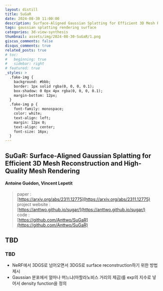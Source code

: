 ```yaml
---
layout: distill
title: SuGaR
date: 2024-08-30 11:00:00
description: Surface-Aligned Gaussian Splatting for Efficient 3D Mesh Reconstruction and High-Quality Mesh Rendering (CVPR 2024)
tags: gaussian splatting rendering surface
categories: 3d-view-synthesis
thumbnail: assets/img/2024-08-30-SuGaR/1.png
giscus_comments: false
disqus_comments: true
related_posts: true
# toc:
#   beginning: true
#   sidebar: right
# featured: true
_styles: >
  .fake-img {
    background: #bbb;
    border: 1px solid rgba(0, 0, 0, 0.1);
    box-shadow: 0 0px 4px rgba(0, 0, 0, 0.1);
    margin-bottom: 12px;
  }
  .fake-img p {
    font-family: monospace;
    color: white;
    text-align: left;
    margin: 12px 0;
    text-align: center;
    font-size: 16px;
  }
---
```


## SuGaR: Surface-Aligned Gaussian Splatting for Efficient 3D Mesh Reconstruction and High-Quality Mesh Rendering

#### Antoine Guédon, Vincent Lepetit

> paper :  
[https://arxiv.org/abs/2311.12775](https://arxiv.org/abs/2311.12775)  
project website :  
[https://anttwo.github.io/sugar/](https://anttwo.github.io/sugar/)  
code :  
[https://github.com/Anttwo/SuGaR](https://github.com/Anttwo/SuGaR)  

## TBD

### TBD

- NeRF에서 3DGS로 넘어오면서 3DGS로 surface reconstruction하기 위한 방법 제시
- Gaussian 분포에서 얼마나 머느냐(마할라노비스 거리의 제곱)를 exp의 지수로 넣어서 density function을 정의